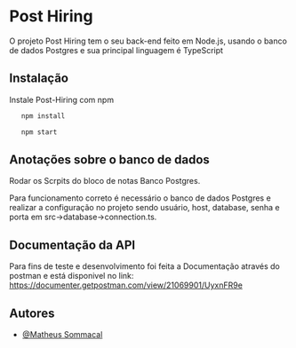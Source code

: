 
# Post Hiring

O projeto Post Hiring tem o seu back-end feito em Node.js, usando o banco
de dados Postgres e sua principal linguagem é TypeScript
## Instalação

Instale Post-Hiring com npm

```bash
   npm install

```

```bash
   npm start
```
    
## Anotações sobre o banco de dados

Rodar os Scrpits do bloco de notas Banco Postgres.

Para funcionamento correto é necessário o banco de dados Postgres
 e realizar a configuração no projeto sendo usuário, host, database, senha e porta em
 src->database->connection.ts.



## Documentação da API

Para fins de teste e desenvolvimento foi feita a Documentação
 através do postman e está disponivel no link: 
https://documenter.getpostman.com/view/21069901/UyxnFR9e

## Autores

- [@Matheus Sommacal](https://github.com/matheus-sm)


